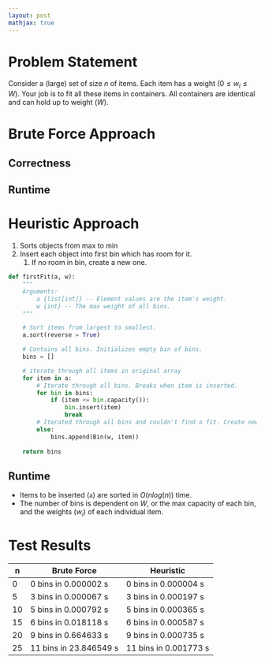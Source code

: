 ```yaml
---
layout: post
mathjax: true
---
```


# Problem Statement
Consider a (large) set of size $n$ of items. Each item has a weight $(0 \le w_i \le W)$. Your job is to fit all these items in containers. All containers are identical and can hold up to weight $(W)$.

# Brute Force Approach

## Correctness

## Runtime

# Heuristic Approach
1. Sorts objects from max to min
2. Insert each object into first bin which has room for it.
    1. If no room in bin, create a new one.

```py
def firstFit(a, w):
    """
    Arguments:
        a {list[int]} -- Element values are the item's weight.
        w {int} -- The max weight of all bins.
    """

    # Sort items from largest to smallest.
    a.sort(reverse = True)

    # Contains all bins. Initializes empty bin of bins.
    bins = []

    # iterate through all items in original array
    for item in a:
        # Iterate through all bins. Breaks when item is inserted.
        for bin in bins:
            if (item <= bin.capacity()):
                bin.insert(item)
                break
        # Iterated through all bins and couldn't find a fit. Create new bin.
        else:
            bins.append(Bin(w, item))
    
    return bins
```

## Runtime
* Items to be inserted (`a`) are sorted in $O(nlog(n))$ time.
* The number of bins is dependent on $W$, or the max capacity of each bin, and the weights ($w_i$) of each individual item.

# Test Results

n | Brute Force | Heuristic
---|---|---
0 | 0 bins in 0.000002 s| 0 bins in 0.000004 s
5 | 3 bins in 0.000067 s| 3 bins in 0.000197 s
10 | 5 bins in 0.000792 s| 5 bins in 0.000365 s
15 | 6 bins in 0.018118 s| 6 bins in 0.000587 s
20 | 9 bins in 0.664633 s| 9 bins in 0.000735 s
25 | 11 bins in 23.846549 s| 11 bins in 0.001773 s